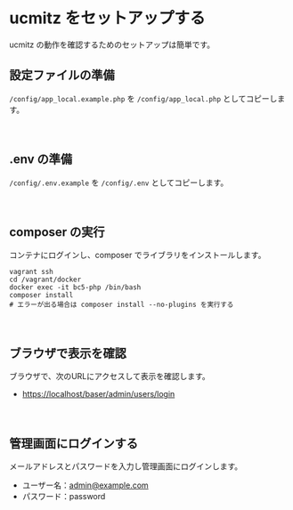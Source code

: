 # ucmitz をセットアップする
ucmitz の動作を確認するためのセットアップは簡単です。

## 設定ファイルの準備
`/config/app_local.example.php` を `/config/app_local.php` としてコピーします。

　
## .env の準備
`/config/.env.example` を `/config/.env` としてコピーします。

　
## composer の実行
コンテナにログインし、composer でライブラリをインストールします。
```shell
vagrant ssh
cd /vagrant/docker
docker exec -it bc5-php /bin/bash
composer install
# エラーが出る場合は composer install --no-plugins を実行する
```

　
## ブラウザで表示を確認
ブラウザで、次のURLにアクセスして表示を確認します。

- [https://localhost/baser/admin/users/login](https://localhost/baser/admin/users/login) 

　
## 管理画面にログインする
メールアドレスとパスワードを入力し管理画面にログインします。

- ユーザー名：admin@example.com
- パスワード：password

